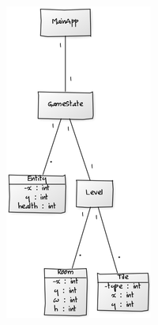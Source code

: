 ![UML](https://raw.githubusercontent.com/TheSamsai/otm-harjoitustyo/master/documentation/uml-diagram.png)
